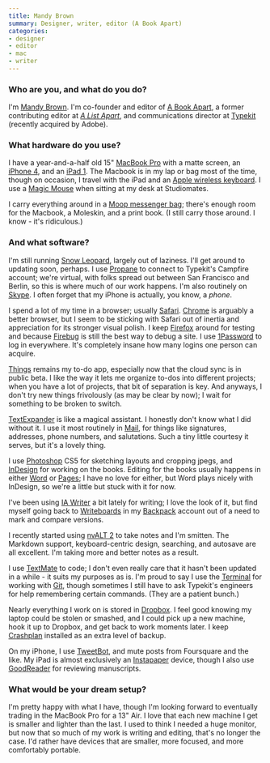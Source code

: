 ```yaml
---
title: Mandy Brown
summary: Designer, writer, editor (A Book Apart)
categories:
- designer
- editor
- mac
- writer
---
```


### Who are you, and what do you do?

I'm [Mandy Brown](http://aworkinglibrary.com/ "Mandy's website."). I'm co-founder and editor of [A Book Apart](http://www.abookapart.com/ "Small books for people who make websites."), a former contributing editor at [*A List Apart*](http://www.alistapart.com/ "Articles for people who make websites."), and communications director at [Typekit][] (recently acquired by Adobe).

### What hardware do you use?

I have a year-and-a-half old 15" [MacBook Pro][macbook-pro] with a matte screen, an [iPhone 4][iphone-4], and an [iPad 1][ipad]. The Macbook is in my lap or bag most of the time, though on occasion, I travel with the iPad and an [Apple wireless keyboard][keyboard]. I use a [Magic Mouse][magic-mouse] when sitting at my desk at Studiomates. 

I carry everything around in a [Moop messenger bag][messenger-no-1]; there's enough room for the Macbook, a Moleskin, and a print book. (I still carry those around. I know - it's ridiculous.)

### And what software?

I'm still running [Snow Leopard][macos], largely out of laziness. I'll get around to updating soon, perhaps. I use [Propane][] to connect to Typekit's Campfire account; we're virtual, with folks spread out between San Francisco and Berlin, so this is where much of our work happens. I'm also routinely on [Skype][]. I often forget that my iPhone is actually, you know, a *phone*. 

I spend a lot of my time in a browser; usually [Safari][]. [Chrome][] is arguably a better browser, but I seem to be sticking with Safari out of inertia and appreciation for its stronger visual polish. I keep [Firefox][] around for testing and because [Firebug][] is still the best way to debug a site. I use [1Password][] to log in everywhere. It's completely insane how many logins one person can acquire.

[Things][] remains my to-do app, especially now that the cloud sync is in public beta. I like the way it lets me organize to-dos into different projects; when you have a lot of projects, that bit of separation is key. And anyways, I don't try new things frivolously (as may be clear by now); I wait for something to be broken to switch.

[TextExpander][] is like a magical assistant. I honestly don't know what I did without it. I use it most routinely in [Mail][], for things like signatures, addresses, phone numbers, and salutations. Such a tiny little courtesy it serves, but it's a lovely thing.

I use [Photoshop][] CS5 for sketching layouts and cropping jpegs, and [InDesign][] for working on the books. Editing for the books usually happens in either [Word][] or [Pages][]; I have no love for either, but Word plays nicely with InDesign, so we're a little but stuck with it for now.

I've been using [IA Writer][ia-writer] a bit lately for writing; I love the look of it, but find myself going back to [Writeboards][writeboard] in my [Backpack][] account out of a need to mark and compare versions.

I recently started using [nvALT 2][nvalt] to take notes and I'm smitten. The Markdown support, keyboard-centric design, searching, and autosave are all excellent. I'm taking more and better notes as a result.

I use [TextMate][] to code; I don't even really care that it hasn't been updated in a while - it suits my purposes as is. I'm proud to say I use the [Terminal][] for working with [Git][], though sometimes I still have to ask Typekit's engineers for help remembering certain commands. (They are a patient bunch.)

Nearly everything I work on is stored in [Dropbox][]. I feel good knowing my laptop could be stolen or smashed, and I could pick up a new machine, hook it up to Dropbox, and get back to work moments later. I keep [Crashplan][] installed as an extra level of backup. 

On my iPhone, I use [TweetBot][tweetbot-ios], and mute posts from Foursquare and the like. My iPad is almost exclusively an [Instapaper][instapaper-ios] device, though I also use [GoodReader][goodreader-ios] for reviewing manuscripts.

### What would be your dream setup?

I'm pretty happy with what I have, though I'm looking forward to eventually trading in the MacBook Pro for a 13" Air. I love that each new machine I get is smaller and lighter than the last. I used to think I needed a huge monitor, but now that so much of my work is writing and editing, that's no longer the case. I'd rather have devices that are smaller, more focused, and more comfortably portable.

[iphone-4]: https://en.wikipedia.org/wiki/IPhone_4 "A smartphone."
[ipad]: https://www.apple.com/ipad/ "A tablet device."
[macbook-pro]: https://www.apple.com/macbook-pro/ "A laptop."
[messenger-no-1]: https://www.moopshop.com/products/messenger-no-1-in-waxed-canvas "A bag."
[magic-mouse]: https://www.apple.com/magicmouse/ "A multi-touch mouse."
[keyboard]: https://www.apple.com/keyboard/ "The keyboard."
[1password]: https://1password.com "Password management software for Mac OS X."
[indesign]: https://www.adobe.com/products/indesign.html "A desktop/web publishing application."
[ia-writer]: https://ia.net/writer/updates/ia-writer-for-mac "A full-screen writing tool for the Mac."
[instapaper-ios]: https://www.instapaper.com/iphone "An iPhone app for reading Instapaper saved pages."
[nvalt]: http://brettterpstra.com/projects/nvalt/ "A fork of Notational Velocity with extra features."
[goodreader-ios]: http://goodreader.com/ "A PDF reader for the iPad."
[git]: https://git-scm.com/ "A version control system."
[things]: https://culturedcode.com/things/ "A task management application for the Mac."
[terminal]: https://en.wikipedia.org/wiki/Terminal_(OS_X) "A console application included with Mac OS X."
[textexpander]: https://smilesoftware.com/textexpander "A Mac app for adding custom abbreviations for often-used text."
[textmate]: http://macromates.com/ "A text editor for the Mac."
[typekit]: https://typekit.com/ "A service for web fonts."
[tweetbot-ios]: https://tapbots.com/tweetbot/ "A Twitter client for iOS."
[skype]: https://www.skype.com/en/ "Voice and video chat software."
[safari]: https://www.apple.com/safari/ "A fast web browser."
[firefox]: https://www.mozilla.org/en-US/firefox/new/ "A cross-platform open-source web browser."
[firebug]: https://getfirebug.com/ "A Firefox addon for web development."
[mail]: https://en.wikipedia.org/wiki/Mail_(application) "The default Mac OS X mail client."
[macos]: https://en.wikipedia.org/wiki/MacOS "An operating system for Mac hardware."
[chrome]: https://www.google.com/intl/en/chrome/browser/ "A WebKit-based browser, where each tab runs in its own thread."
[crashplan]: https://www.crashplan.com/en-us/ "An online backup service."
[dropbox]: https://www.dropbox.com/ "Online syncing and storage."
[backpack]: https://en.wikipedia.org/wiki/37_signals#Backpack "An intra-company web service for sharing calendars, documents and files."
[photoshop]: https://www.adobe.com/products/photoshop.html "A bitmap image editor."
[propane]: http://propaneapp.com/ "A native Mac client for the Campfire chat service."
[pages]: https://www.apple.com/pages/ "A Mac word processor and layout tool from Apple."
[word]: https://products.office.com/en-us/word "A document editor."
[writeboard]: https://basecamp.com/retired/writeboard "Web-based sharable text document."
